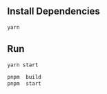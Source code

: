 ## Install Dependencies
```bash
yarn
```

## Run

```bash
yarn start
```

```bash
pnpm  build
pnpm  start
```
